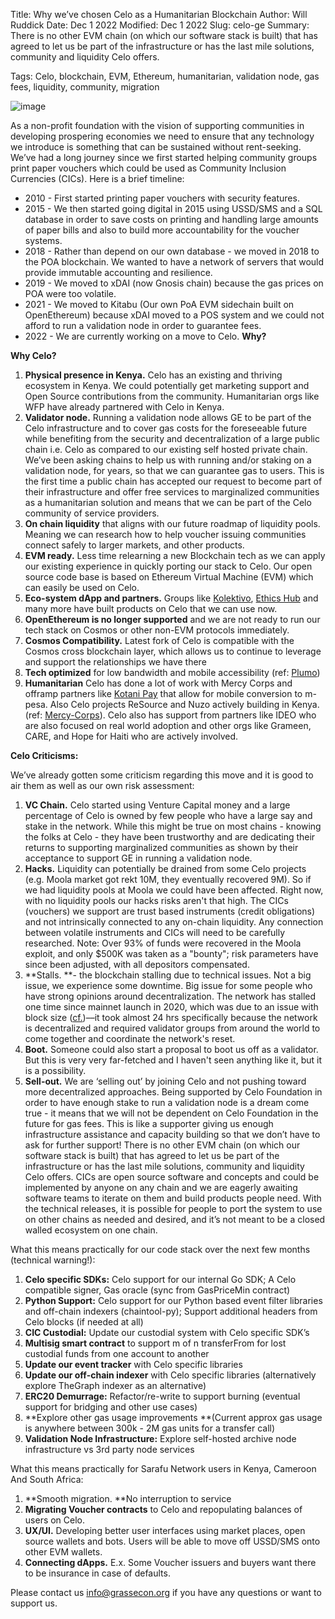 Title: Why we’ve chosen Celo as a Humanitarian Blockchain
Author: Will Ruddick
Date: Dec 1 2022
Modified: Dec 1 2022
Slug: celo-ge
Summary:  There is no other EVM chain (on which our software stack is built) that has agreed to let us be part of the infrastructure or has the last mile solutions, community and liquidity Celo offers.

Tags: Celo, blockchain, EVM, Ethereum, humanitarian, validation node, gas fees, liquidity, community, migration

![image](images/blog/celo-ge1.webp)


As a non-profit foundation with the vision of supporting communities in developing prospering economies we need to ensure that any technology we introduce is something that can be sustained without rent-seeking. We’ve had a long journey since we first started helping community groups print paper vouchers which could be used as Community Inclusion Currencies (CICs). Here is a brief timeline:



* 2010 - First started printing paper vouchers with security features. 
* 2015 - We then started going digital in 2015 using USSD/SMS and a SQL database in order to save costs on printing and handling large amounts of paper bills and also to build more accountability for the voucher systems. 
* 2018 - Rather than depend on our own database - we moved in 2018 to the POA blockchain. We wanted to have a network of servers that would provide immutable accounting and resilience. 
* 2019 - We moved to xDAI (now Gnosis chain)  because the gas prices on POA were too volatile.
* 2021 - We moved to Kitabu  (Our own PoA EVM sidechain built on OpenEthereum) because xDAI moved to a POS system and we could not afford to run a validation node in order to guarantee fees.
* 2022 - We are currently working on a move to Celo. **Why?**

**Why Celo?**



1. **Physical presence in Kenya.** Celo has an existing and thriving ecosystem in Kenya. We could potentially get marketing support and Open Source contributions from the community. Humanitarian orgs like WFP have already partnered with Celo in Kenya.
2. **Validator node.** Running a validation node allows GE to be part of the Celo infrastructure and to cover gas costs for the foreseeable future while benefiting from the security and decentralization of a large public chain i.e. Celo as compared to our existing self hosted private chain. We’ve been asking chains to help us with running and/or staking on a validation node, for years, so that we can guarantee gas to users. This is the first time a public chain has accepted our request to become part of their infrastructure and offer free services to marginalized communities as a humanitarian solution and means that we can be part of the Celo community of service providers.
3. **On chain liquidity** that aligns with our future roadmap of liquidity pools. Meaning we can research how to help voucher issuing communities connect safely to larger markets, and other products.
4. **EVM ready.** Less time relearning a new Blockchain tech as we can apply our existing experience in quickly porting our stack to Celo. Our open source code base is based on Ethereum Virtual Machine (EVM) which can easily be used on Celo.
5. **Eco-system dApp and partners.** Groups like [Kolektivo](https://kolektivo.network/), [Ethics Hub](https://www.ethichub.com/en/) and many more have built products on Celo that we can use now. 
6. **OpenEthereum is no longer supported** and we are not ready to run our tech stack on Cosmos or other non-EVM protocols immediately.
7. **Cosmos Compatibility.** Latest fork of Celo is compatible with the Cosmos cross blockchain layer, which allows us to continue to leverage and support the relationships we have there
8. **Tech optimized** for low bandwidth and mobile accessibility (ref: [Plumo](https://docs.celo.org/protocol/plumo))
9. **Humanitarian** Celo has done a lot of work with Mercy Corps and offramp partners like [Kotani Pay](https://kotanipay.com/) that allow for mobile conversion to m-pesa. Also Celo projects ReSource and Nuzo actively building in Kenya. (ref: [Mercy-Corps](https://blog.celo.org/celo-mercy-corps-ventures-pilot-highlights-how-defi-on-celo-empowers-farmers-in-kenya-e5a30c7c862)). Celo also has support from partners like IDEO who are also focused on real world adoption and other orgs like Grameen, CARE, and Hope for Haiti who are actively involved.


**Celo Criticisms:**

We’ve already gotten some criticism regarding this move and it is good to air them as well as our own risk assessment:



1. **VC Chain.** Celo started using Venture Capital money and a large percentage of Celo is owned by few people who have a large say and stake in the network. While this might be true on most chains - knowing the folks at Celo - they have been trustworthy and are dedicating their returns to supporting marginalized communities as shown by their acceptance to support GE in running a validation node.
2. **Hacks.** Liquidity can potentially be drained from some Celo projects (e.g. Moola market got rekt 10M, they eventually recovered 9M). So if we had liquidity pools at Moola we could have been affected. Right now, with no liquidity pools our hacks risks aren't that high. The CICs (vouchers) we support are trust based instruments (credit obligations) and not intrinsically connected to any on-chain liquidity. Any connection between volatile instruments and CICs will need to be carefully researched. Note: Over 93% of funds were recovered in the Moola exploit, and only $500K was taken as a "bounty"; risk parameters have since been adjusted, with all depositors compensated.
3. **Stalls. **- the blockchain stalling due to technical issues. Not a big issue, we experience some downtime. Big issue for some people who have strong opinions around decentralization. The network has stalled one time since mainnet launch in 2020, which was due to an issue with block size ([cf.](https://cointelegraph.com/news/celo-network-back-online-after-almost-24-hour-outage))––it took almost 24 hrs specifically because the network is decentralized and required validator groups from around the world to come together and coordinate the network's reset. 
4. **Boot.** Someone could also start a proposal to boot us off as a validator. But this is very very far-fetched and I haven't seen anything like it, but it is a possibility.
5. **Sell-out.** We are ‘selling out’ by joining Celo and not pushing toward more decentralized approaches. Being supported by Celo Foundation in order to have enough stake to run a validation node is a dream come true - it means that we will not be dependent on Celo Foundation in the future for gas fees. This is like a supporter giving us enough infrastructure assistance and capacity building so that we don’t have to ask for further support! There is no other EVM chain (on which our software stack is built) that has agreed to let us be part of the infrastructure or has the last mile solutions, community and liquidity Celo offers. CICs are open source software and concepts and could be implemented by anyone on any chain and we are eagerly awaiting software teams to iterate on them and build products people need. With the technical releases, it is possible for people to port the system to use on other chains as needed and desired, and it’s not meant to be a closed walled ecosystem on one chain.

What this means practically for our code stack over the next few months (technical warning!):



1. **Celo specific SDKs:** Celo support for our internal Go SDK; A Celo compatible signer, Gas oracle (sync from GasPriceMin contract)
2. **Python Support:** Celo support for our Python based event filter libraries and off-chain indexers (chaintool-py); Support additional headers from Celo blocks (if needed at all)
3. **CIC Custodial:** Update our custodial system with Celo specific SDK’s
4. **Multisig smart contract** to support m of n transferFrom for lost custodial funds from one account to another
5. **Update our event tracker** with Celo specific libraries
6. **Update our off-chain indexer** with Celo specific libraries (alternatively explore TheGraph indexer as an alternative)
7. **ERC20 Demurrage:** Refactor/re-write to support burning (eventual support for bridging and other use cases)
8. **Explore other gas usage improvements **(Current approx gas usage is anywhere between 300k - 2M gas units for a transfer call)
9. **Validation Node Infrastructure:** Explore self-hosted archive node infrastructure vs 3rd party node services

What this means practically for Sarafu Network users in Kenya, Cameroon And South Africa:



1. **Smooth migration. **No interruption to service
2. **Migrating Voucher contracts** to Celo and repopulating balances of users on Celo.
3. **UX/UI.** Developing better user interfaces using market places, open source wallets and bots. Users will be able to move off USSD/SMS onto other EVM wallets.
4. **Connecting dApps.** E.x. Some Voucher issuers and buyers want there to be insurance in case of defaults. 

Please contact us [info@grassecon.org](mailto:info@grassecon.org) if you have any questions or want to support us.
